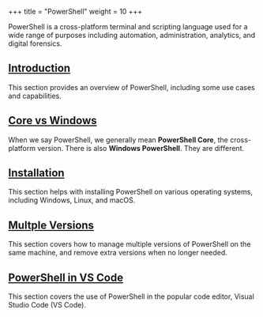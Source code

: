 +++
title = "PowerShell"
weight = 10
+++

PowerShell is a cross-platform terminal and scripting language 
used for a wide range of purposes including automation, administration, analytics, and digital forensics. 


## [Introduction](introduction)

This section provides an overview of PowerShell, 
including some use cases and capabilities.

## [Core vs Windows](core)

When we say PowerShell, we generally mean **PowerShell Core**, the cross-platform version. 
There is also **Windows PowerShell**.  They are different. 


## [Installation](installaion)

This section helps with installing PowerShell on various operating systems, including Windows, Linux, and macOS.

## [Multple Versions](multiple)

This section covers how to manage multiple versions of PowerShell on the same machine, 
and remove extra versions when no longer needed.

## [PowerShell in VS Code](vscode)

This section covers the use of PowerShell in the popular code editor, 
Visual Studio Code (VS Code). 




